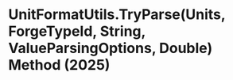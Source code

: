 # UnitFormatUtils.TryParse(Units, ForgeTypeId, String, ValueParsingOptions, Double) Method (2025)

﻿